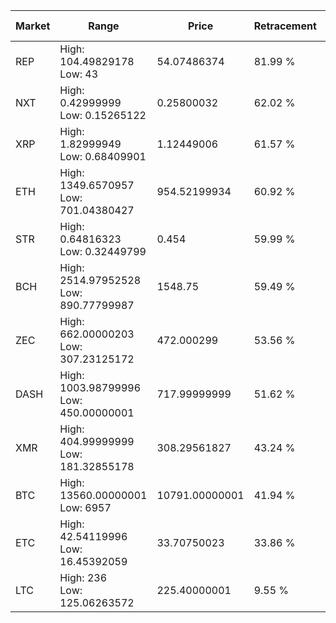 | Market | Range | Price| Retracement | Doubles to 50% |
| --- | --- | --- | --- | --- |
| REP | High: 104.49829178<br />Low: 43 | 54.07486374 | 81.99 % | 1.36 |
| NXT | High: 0.42999999<br />Low: 0.15265122 | 0.25800032 | 62.02 % | 1.13 |
| XRP | High: 1.82999949<br />Low: 0.68409901 | 1.12449006 | 61.57 % | 1.12 |
| ETH | High: 1349.6570957<br />Low: 701.04380427 | 954.52199934 | 60.92 % | 1.07 |
| STR | High: 0.64816323<br />Low: 0.32449799 | 0.454 | 59.99 % | 1.07 |
| BCH | High: 2514.97952528<br />Low: 890.77799987 | 1548.75 | 59.49 % | 1.10 |
| ZEC | High: 662.00000203<br />Low: 307.23125172 | 472.000299 | 53.56 % | 1.03 |
| DASH | High: 1003.98799996<br />Low: 450.00000001 | 717.99999999 | 51.62 % | 1.01 |
| XMR | High: 404.99999999<br />Low: 181.32855178 | 308.29561827 | 43.24 % | 0.00 |
| BTC | High: 13560.00000001<br />Low: 6957 | 10791.00000001 | 41.94 % | 0.00 |
| ETC | High: 42.54119996<br />Low: 16.45392059 | 33.70750023 | 33.86 % | 0.00 |
| LTC | High: 236<br />Low: 125.06263572 | 225.40000001 | 9.55 % | 0.00 |
